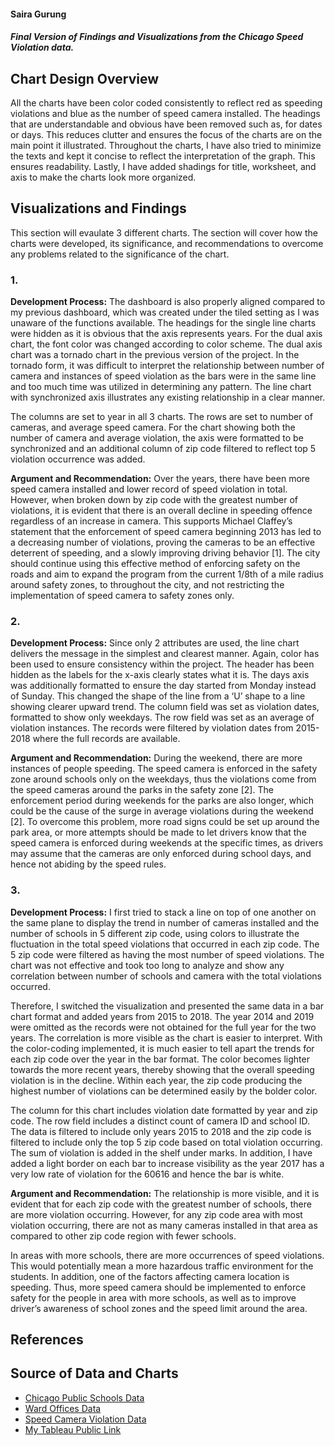 #### Saira Gurung
##### Final Version of Findings and Visualizations from the Chicago Speed Violation data. 

## **Chart Design Overview**

All the charts have been color coded consistently to reflect red as speeding violations and blue as the number of speed camera installed. The headings that are understandable and obvious have been removed such as, for dates or days. This reduces clutter and ensures the focus of the charts are on the main point it illustrated. Throughout the charts, I have also tried to minimize the texts and kept it concise to reflect the interpretation of the graph. This ensures readability. Lastly, I have added shadings for title, worksheet, and axis to make the charts look more organized. 

## **Visualizations and Findings**

This section will evaulate 3 different charts. The section will cover how the charts were developed, its significance, and recommendations to overcome any problems related to the significance of the chart. 

### 1. 

**Development Process:**
The dashboard is also properly aligned compared to my previous dashboard, which was created under the tiled setting as I was unaware of the functions available. The headings for the single line charts were hidden as it is obvious that the axis represents years. For the dual axis chart, the font color was changed according to color scheme. The dual axis chart was a tornado chart in the previous version of the project. In the tornado form, it was difficult to interpret the relationship between number of camera and instances of speed violation as the bars were in the same line and too much time was utilized in determining any pattern. The line chart with synchronized axis illustrates any existing relationship in a clear manner.

The columns are set to year in all 3 charts. The rows are set to number of cameras, and average speed camera. For the chart showing both the number of camera and average violation, the axis were formatted to be synchronized and an additional column of zip code filtered to reflect top 5 violation occurrence was added.

**Argument and Recommendation:**
Over the years, there have been more speed camera installed and lower record of speed violation in total. However, when broken down by zip code with the greatest number of violations, it is evident that there is an overall decline in speeding offence regardless of an increase in camera. This supports Michael Claffey’s statement that the enforcement of speed camera beginning 2013 has led to a decreasing number of violations, proving the cameras to be an effective deterrent of speeding, and a slowly improving driving behavior [1]. The city should continue using this effective method of enforcing safety on the roads and aim to expand the program from the current 1/8th of a mile radius around safety zones, to throughout the city, and not restricting the implementation of speed camera to safety zones only.

### 2.

**Development Process:**
Since only 2 attributes are used, the line chart delivers the message in the simplest and clearest manner. Again, color has been used to ensure consistency within the project. The header has been hidden as the labels for the x-axis clearly states what it is. The days axis was additionally formatted to ensure the day started from Monday instead of Sunday. This changed the shape of the line from a ‘U’ shape to a line showing clearer upward trend.
The column field was set as violation dates, formatted to show only weekdays. The row field was set as an average of violation instances. The records were filtered by violation dates from 2015-2018 where the full records are available.

**Argument and Recommendation:**
During the weekend, there are more instances of people speeding. The speed camera is enforced in the safety zone around schools only on the weekdays, thus the violations come from the speed cameras around the parks in the safety zone [2]. The enforcement period during weekends for the parks are also longer, which could be the cause of the surge in average violations during the weekend [2]. To overcome this problem, more road signs could be set up around the park area, or more attempts should be made to let drivers know that the speed camera is enforced during weekends at the specific times, as drivers may assume that the cameras are only enforced during school days, and hence not abiding by the speed rules.

### 3. 

**Development Process:**
I first tried to stack a line on top of one another on the same plane to display the trend in number of cameras installed and the number of schools in 5 different zip code, using colors to illustrate the fluctuation in the total speed violations that occurred in each zip code. The 5 zip code were filtered as having the most number of speed violations. The chart was not effective and took too long to analyze and show any correlation between number of schools and camera with the total violations occurred. 

Therefore, I switched the visualization and presented the same data in a bar chart format and added years from 2015 to 2018. The year 2014 and 2019 were omitted as the records were not obtained for the full year for the two years. The correlation is more visible as the chart is easier to interpret. With the color-coding implemented, it is much easier to tell apart the trends for each zip code over the year in the bar format. The color becomes lighter towards the more recent years, thereby showing that the overall speeding violation is in the decline. Within each year, the zip code producing the highest number of violations can be determined easily by the bolder color. 

The column for this chart includes violation date formatted by year and zip code. The row field includes a distinct count of camera ID and school ID. The data is filtered to include only years 2015 to 2018 and the zip code is filtered to include only the top 5 zip code based on total violation occurring. The sum of violation is added in the shelf under marks. In addition, I have added a light border on each bar to increase visibility as the year 2017 has a very low rate of violation for the 60616 and hence the bar is white.

**Argument and Recommendation:**
The relationship is more visible, and it is evident that for each zip code with the greatest number of schools, there are more violation occurring. However, for any zip code area with most violation occurring, there are not as many cameras installed in that area as compared to other zip code region with fewer schools. 

In areas with more schools, there are more occurrences of speed violations. This would potentially mean a more hazardous traffic environment for the students. In addition, one of the factors affecting camera location is speeding. Thus, more speed camera should be implemented to enforce safety for the people in area with more schools, as well as to improve driver’s awareness of school zones and the speed limit around the area.

## **References**

## **Source of Data and Charts**
* [Chicago Public Schools Data](https://data.cityofchicago.org/Education/Chicago-Public-Schools-School-Locations-SY1819/8vyn-k2j3)
* [Ward Offices Data](https://data.cityofchicago.org/Facilities-Geographic-Boundaries/Ward-Offices/htai-wnw4)
* [Speed Camera Violation Data](https://data.cityofchicago.org/Transportation/Speed-Camera-Violations/hhkd-xvj4)
* [My Tableau Public Link]()




